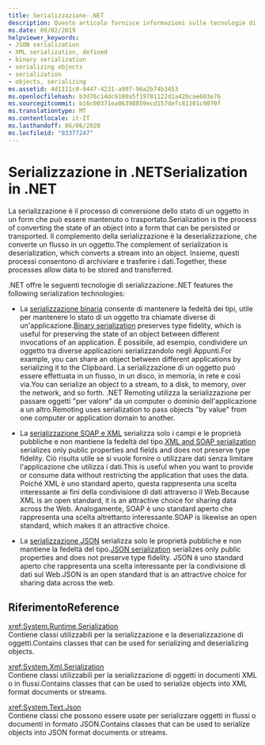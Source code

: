 ```yaml
---
title: Serializzazione-.NET
description: Questo articolo fornisce informazioni sulle tecnologie di serializzazione .NET, tra cui la serializzazione binaria, la serializzazione di XML e SOAP e la serializzazione JSON.
ms.date: 09/02/2019
helpviewer_keywords:
- JSON serialization
- XML serialization, defined
- binary serialization
- serializing objects
- serialization
- objects, serializing
ms.assetid: 4d1111c0-9447-4231-a997-96a2b74b3453
ms.openlocfilehash: b3d76c14dc9180a5f19781122d1a42bcae603e76
ms.sourcegitcommit: b16c00371ea06398859ecd157defc81301c9070f
ms.translationtype: MT
ms.contentlocale: it-IT
ms.lasthandoff: 06/06/2020
ms.locfileid: "83377247"
---
```

# <a name="serialization-in-net"></a><span data-ttu-id="f52d0-103">Serializzazione in .NET</span><span class="sxs-lookup"><span data-stu-id="f52d0-103">Serialization in .NET</span></span>

<span data-ttu-id="f52d0-104">La serializzazione è il processo di conversione dello stato di un oggetto in un form che può essere mantenuto o trasportato.</span><span class="sxs-lookup"><span data-stu-id="f52d0-104">Serialization is the process of converting the state of an object into a form that can be persisted or transported.</span></span> <span data-ttu-id="f52d0-105">Il complemento della serializzazione è la deserializzazione, che converte un flusso in un oggetto.</span><span class="sxs-lookup"><span data-stu-id="f52d0-105">The complement of serialization is deserialization, which converts a stream into an object.</span></span> <span data-ttu-id="f52d0-106">Insieme, questi processi consentono di archiviare e trasferire i dati.</span><span class="sxs-lookup"><span data-stu-id="f52d0-106">Together, these processes allow data to be stored and transferred.</span></span>  
  
<span data-ttu-id="f52d0-107">.NET offre le seguenti tecnologie di serializzazione:</span><span class="sxs-lookup"><span data-stu-id="f52d0-107">.NET features the following serialization technologies:</span></span>  
  
- <span data-ttu-id="f52d0-108">La [serializzazione binaria](binary-serialization.md) consente di mantenere la fedeltà dei tipi, utile per mantenere lo stato di un oggetto tra chiamate diverse di un'applicazione.</span><span class="sxs-lookup"><span data-stu-id="f52d0-108">[Binary serialization](binary-serialization.md) preserves type fidelity, which is useful for preserving the state of an object between different invocations of an application.</span></span> <span data-ttu-id="f52d0-109">È possibile, ad esempio, condividere un oggetto tra diverse applicazioni serializzandolo negli Appunti.</span><span class="sxs-lookup"><span data-stu-id="f52d0-109">For example, you can share an object between different applications by serializing it to the Clipboard.</span></span> <span data-ttu-id="f52d0-110">La serializzazione di un oggetto può essere effettuata in un flusso, in un disco, in memoria, in rete e così via.</span><span class="sxs-lookup"><span data-stu-id="f52d0-110">You can serialize an object to a stream, to a disk, to memory, over the network, and so forth.</span></span> <span data-ttu-id="f52d0-111">.NET Remoting utilizza la serializzazione per passare oggetti "per valore" da un computer o dominio dell'applicazione a un altro.</span><span class="sxs-lookup"><span data-stu-id="f52d0-111">Remoting uses serialization to pass objects "by value" from one computer or application domain to another.</span></span>  
  
- <span data-ttu-id="f52d0-112">La [serializzazione SOAP e XML](xml-and-soap-serialization.md) serializza solo i campi e le proprietà pubbliche e non mantiene la fedeltà del tipo.</span><span class="sxs-lookup"><span data-stu-id="f52d0-112">[XML and SOAP serialization](xml-and-soap-serialization.md) serializes only public properties and fields and does not preserve type fidelity.</span></span> <span data-ttu-id="f52d0-113">Ciò risulta utile se si vuole fornire o utilizzare dati senza limitare l'applicazione che utilizza i dati.</span><span class="sxs-lookup"><span data-stu-id="f52d0-113">This is useful when you want to provide or consume data without restricting the application that uses the data.</span></span> <span data-ttu-id="f52d0-114">Poiché XML è uno standard aperto, questa rappresenta una scelta interessante ai fini della condivisione di dati attraverso il Web.</span><span class="sxs-lookup"><span data-stu-id="f52d0-114">Because XML is an open standard, it is an attractive choice for sharing data across the Web.</span></span> <span data-ttu-id="f52d0-115">Analogamente, SOAP è uno standard aperto che rappresenta una scelta altrettanto interessante.</span><span class="sxs-lookup"><span data-stu-id="f52d0-115">SOAP is likewise an open standard, which makes it an attractive choice.</span></span>  
  
- <span data-ttu-id="f52d0-116">La [serializzazione JSON](system-text-json-overview.md) serializza solo le proprietà pubbliche e non mantiene la fedeltà del tipo.</span><span class="sxs-lookup"><span data-stu-id="f52d0-116">[JSON serialization](system-text-json-overview.md) serializes only public properties and does not preserve type fidelity.</span></span> <span data-ttu-id="f52d0-117">JSON è uno standard aperto che rappresenta una scelta interessante per la condivisione di dati sul Web.</span><span class="sxs-lookup"><span data-stu-id="f52d0-117">JSON is an open standard that is an attractive choice for sharing data across the web.</span></span>

## <a name="reference"></a><span data-ttu-id="f52d0-118">Riferimento</span><span class="sxs-lookup"><span data-stu-id="f52d0-118">Reference</span></span>

<xref:System.Runtime.Serialization>  
<span data-ttu-id="f52d0-119">Contiene classi utilizzabili per la serializzazione e la deserializzazione di oggetti.</span><span class="sxs-lookup"><span data-stu-id="f52d0-119">Contains classes that can be used for serializing and deserializing objects.</span></span>
  
<xref:System.Xml.Serialization>  
<span data-ttu-id="f52d0-120">Contiene classi utilizzabili per la serializzazione di oggetti in documenti XML o in flussi.</span><span class="sxs-lookup"><span data-stu-id="f52d0-120">Contains classes that can be used to serialize objects into XML format documents or streams.</span></span>

<xref:System.Text.Json>  
<span data-ttu-id="f52d0-121">Contiene classi che possono essere usate per serializzare oggetti in flussi o documenti in formato JSON.</span><span class="sxs-lookup"><span data-stu-id="f52d0-121">Contains classes that can be used to serialize objects into JSON format documents or streams.</span></span>

